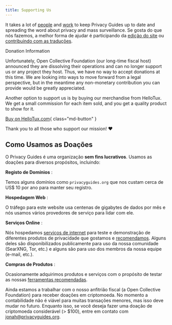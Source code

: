 ```yaml
---
title: Supporting Us
---
```


<!-- markdownlint-disable MD036 -->
It takes a lot of [people](contributors.md) and [work](https://github.com/privacyguides/privacyguides.org/pulse/monthly) to keep Privacy Guides up to date and spreading the word about privacy and mass surveillance. Se gosta do que nós fazemos, a melhor forma de ajudar é participando da [edição do site](https://github.com/privacyguides/privacyguides.org) ou [contribuindo com as traduções](https://crowdin.com/project/privacyguides).

<div class="admonition failure" markdown>
<p class="admonition-title">Donation Information</p>

Unfortunately, Open Collective Foundation (our long-time fiscal host) announced they are dissolving their operations and can no longer support us or any project they host. Thus, we have no way to accept donations at this time. We are looking into ways to move forward from a legal perspective, but in the meantime any non-monetary contribution you can provide would be greatly appreciated.

</div>

Another option to support us is by buying our merchandise from HelloTux. We get a small commission for each item sold, and you get a quality product to show for it.

[Buy on HelloTux.com](https://hellotux.com/privacyguides){ class="md-button" }

Thank you to all those who support our mission! :heart:

## Como Usamos as Doações

O Privacy Guides é uma organização **sem fins lucrativos**. Usamos as doações para diversos propósitos, incluindo:

**Registo de Domínios**
:

Temos alguns domínios como `privacyguides.org` que nos custam cerca de US$ 10 por ano para manter seu registro.

**Hospedagem Web**
:

O tráfego para este website usa centenas de gigabytes de dados por mês e nós usamos vários provedores de serviço para lidar com ele.

**Serviços Online**
:

Nós hospedamos [serviços de internet](https://privacyguides.net) para teste e demonstração de diferentes produtos de privacidade que gostamos e [recomendamos](../tools.md). Alguns deles são disponibilizados publicamente para uso da nossa comunidade (SearXNG, Tor, etc.) e alguns são para uso dos membros da nossa equipe (e-mail, etc.).

**Compras de Produtos**
:

Ocasionamente adquirimos produtos e serviços com o propósito de testar as nossas [ferramentas recomendadas](../tools.md).

Ainda estamos a trabalhar com o nosso anfitrião fiscal (a Open Collective Foundation) para receber doações em criptomoeda. No momento a contabilidade não é viável para muitas transações menores, mas isso deve mudar no futuro. Enquanto isso, se você deseja fazer uma doação de criptomoeda considerável (> $100), entre em contato com [jonah@privacyguides.org](mailto:jonah@privacyguides.org).
